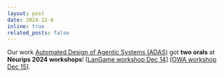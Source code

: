 ```yaml
---
layout: post
date: 2024-12-6
inline: true
related_posts: false
---
```


Our work <a href="https://www.shengranhu.com/ADAS/">Automated Design of Agentic Systems (ADAS)</a> got **two orals** at **Neurips 2024 workshops**! [<a href="https://neurips.cc/virtual/2024/106575">LanGame workshop Dec 14</a>] [<a href="https://neurips.cc/virtual/2024/100791">OWA workshop Dec 15</a>].
